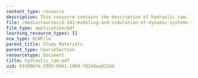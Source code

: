 ```yaml
---
content_type: resource
description: This resource contains the description of hydraulic ram.
file: /media/courses/2-141-modeling-and-simulation-of-dynamic-systems-fall-2006/815006fb290589611069f8240ea823dd_hydraulic_ram.pdf
file_type: application/pdf
learning_resource_types: []
ocw_type: OCWFile
parent_title: Study Materials
parent_type: CourseSection
resourcetype: Document
title: hydraulic_ram.pdf
uid: 815006fb-2905-8961-1069-f8240ea823dd
---
```

